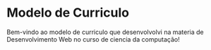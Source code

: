 # Modelo de Curriculo

Bem-vindo ao modelo de curriculo que desenvolvolvi na materia de Desenvolvimento Web no curso de ciencia da computação!